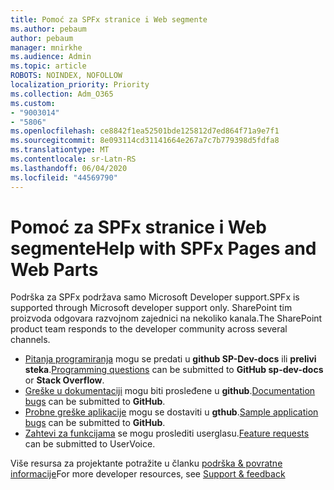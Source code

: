 ```yaml
---
title: Pomoć za SPFx stranice i Web segmente
ms.author: pebaum
author: pebaum
manager: mnirkhe
ms.audience: Admin
ms.topic: article
ROBOTS: NOINDEX, NOFOLLOW
localization_priority: Priority
ms.collection: Adm_O365
ms.custom:
- "9003014"
- "5806"
ms.openlocfilehash: ce8842f1ea52501bde125812d7ed864f71a9e7f1
ms.sourcegitcommit: 8e093114cd31141664e267a7c7b779398d5fdfa8
ms.translationtype: MT
ms.contentlocale: sr-Latn-RS
ms.lasthandoff: 06/04/2020
ms.locfileid: "44569790"
---
```

# <a name="help-with-spfx-pages-and-web-parts"></a><span data-ttu-id="cd7dd-102">Pomoć za SPFx stranice i Web segmente</span><span class="sxs-lookup"><span data-stu-id="cd7dd-102">Help with SPFx Pages and Web Parts</span></span>

<span data-ttu-id="cd7dd-103">Podrška za SPFx podržava samo Microsoft Developer support.</span><span class="sxs-lookup"><span data-stu-id="cd7dd-103">SPFx is supported through Microsoft developer support only.</span></span> <span data-ttu-id="cd7dd-104">SharePoint tim proizvoda odgovara razvojnom zajednici na nekoliko kanala.</span><span class="sxs-lookup"><span data-stu-id="cd7dd-104">The SharePoint product team responds to the developer community across several channels.</span></span>

- <span data-ttu-id="cd7dd-105">[Pitanja programiranja](https://docs.microsoft.com/sharepoint/dev/support-feedback#programming-questions) mogu se predati u **github SP-Dev-docs** ili **prelivi steka**.</span><span class="sxs-lookup"><span data-stu-id="cd7dd-105">[Programming questions](https://docs.microsoft.com/sharepoint/dev/support-feedback#programming-questions)  can be submitted to  **GitHub sp-dev-docs**  or  **Stack Overflow**.</span></span>
- <span data-ttu-id="cd7dd-106">[Greške u dokumentaciji](https://docs.microsoft.com/sharepoint/dev/support-feedback#documentation-bugs) mogu biti prosleđene u **github**.</span><span class="sxs-lookup"><span data-stu-id="cd7dd-106">[Documentation bugs](https://docs.microsoft.com/sharepoint/dev/support-feedback#documentation-bugs)  can be submitted to **GitHub**.</span></span>
- <span data-ttu-id="cd7dd-107">[Probne greške aplikacije](https://docs.microsoft.com/sharepoint/dev/support-feedback#sample-application-bugs) mogu se dostaviti u **gthub**.</span><span class="sxs-lookup"><span data-stu-id="cd7dd-107">[Sample application bugs](https://docs.microsoft.com/sharepoint/dev/support-feedback#sample-application-bugs)  can be submitted to  **GitHub**.</span></span>
- <span data-ttu-id="cd7dd-108">[Zahtevi za funkcijama](https://docs.microsoft.com/sharepoint/dev/support-feedback#feature-requests) se mogu proslediti userglasu.</span><span class="sxs-lookup"><span data-stu-id="cd7dd-108">[Feature requests](https://docs.microsoft.com/sharepoint/dev/support-feedback#feature-requests)  can be submitted to UserVoice.</span></span>

<span data-ttu-id="cd7dd-109">Više resursa za projektante potražite u članku [podrška & povratne informacije](https://docs.microsoft.com/sharepoint/dev/support-feedback)</span><span class="sxs-lookup"><span data-stu-id="cd7dd-109">For more developer resources, see  [Support & feedback](https://docs.microsoft.com/sharepoint/dev/support-feedback)</span></span>